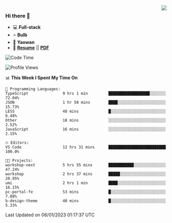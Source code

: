 <img align="right" src="https://github-readme-stats.vercel.app/api?username=LolipopJ&show_icons=true&count_private=true&hide_title=true&include_all_commits=true&theme=vue">

### Hi there 👋

- :computer: **Full-stack**
- :star: **Bulb**
- :pill: **Yaowan**
- :milky_way: [**Resume**](https://lolipopj.github.io/resume/) || [**PDF**](https://cdn.jsdelivr.net/gh/lolipopj/resume/export/resume-en.pdf)

<!--START_SECTION:waka-->
![Code Time](http://img.shields.io/badge/Code%20Time-816%20hrs%2015%20mins-blue)

![Profile Views](http://img.shields.io/badge/Profile%20Views-11-blue)

📊 **This Week I Spent My Time On** 

```text
💬 Programming Languages: 
TypeScript               9 hrs 1 min         ██████████████████░░░░░░░   72.04% 
JSON                     1 hr 58 mins        ████░░░░░░░░░░░░░░░░░░░░░   15.73% 
LESS                     48 mins             █░░░░░░░░░░░░░░░░░░░░░░░░   6.48% 
Other                    18 mins             ░░░░░░░░░░░░░░░░░░░░░░░░░   2.52% 
JavaScript               16 mins             ░░░░░░░░░░░░░░░░░░░░░░░░░   2.15%

🔥 Editors: 
VS Code                  12 hrs 31 mins      █████████████████████████   100.0%

🐱‍💻 Projects: 
workshop-next            5 hrs 55 mins       ███████████░░░░░░░░░░░░░░   47.24% 
workshop                 2 hrs 37 mins       █████░░░░░░░░░░░░░░░░░░░░   20.95% 
umi                      2 hrs 1 min         ████░░░░░░░░░░░░░░░░░░░░░   16.15% 
pc-portal-fe             53 mins             █░░░░░░░░░░░░░░░░░░░░░░░░   7.08% 
b-design-theme           40 mins             █░░░░░░░░░░░░░░░░░░░░░░░░   5.33%

```


 Last Updated on 06/01/2023 01:17:37 UTC
<!--END_SECTION:waka-->

